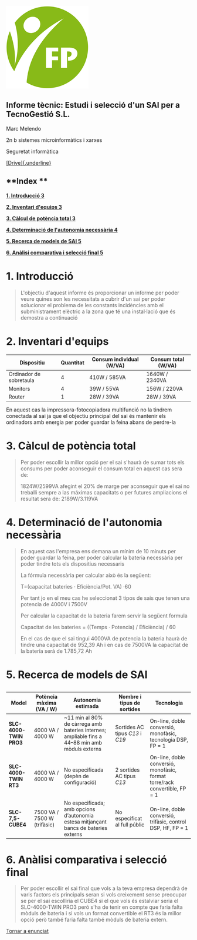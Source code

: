 ![Logo formació professional escola pia sant anna](img/baixa.png)

Informe tècnic: Estudi i selecció d'un SAI
  per a TecnoGestió S.L.
---

Marc Melendo

2n b sistemes microinformàtics i xarxes

Seguretat informàtica

[[Drive]{.underline}](https://docs.google.com/document/d/1SXR_ajlbw9bHbd_CYLs54Dj5YtFXjRYZ/edit?usp=drive_link&ouid=117080756775083118180&rtpof=true&sd=true)

## **Index **

[**1. Introducció 3**](#introducció)

[**2. Inventari d'equips 3**](#inventari-dequips)

[**3. Càlcul de potència total 3**](#càlcul-de-potència-total)

[**4. Determinació de l'autonomia necessària
4**](#determinació-de-lautonomia-necessària)

[**5. Recerca de models de SAI 5**](#recerca-de-models-de-sai)

[**6. Anàlisi comparativa i selecció final
5**](#anàlisi-comparativa-i-selecció-final)

##  

## 

# 1. Introducció

> L'objectiu d'aquest informe és proporcionar un informe per poder veure
> quines son les necessitats a cubrir d'un sai per poder solucionar el
> problema de les constants incidències amb el subministrament elèctric
> a la zona que té una instal·lació que és demostra a continuació

# 2. Inventari d'equips
| Dispositiu         | Quantitat | Consum individual (W/VA) | Consum total (W/VA) |
|--------------------|------------|---------------------------|----------------------|
| Ordinador de sobretaula | 4 | 410W / 585VA | 1640W / 2340VA |
| Monitors           | 4 | 39W / 55VA | 156W / 220VA |
| Router             | 1 | 28W / 39VA | 28W / 39VA |


En aquest cas la impressora-fotocopiadora multifunció no la tindrem
conectada al sai ja que el objectiu principal del sai és mantenir els
ordinadors amb energia per poder guardar la feina abans de perdre-la

# 3. Càlcul de potència total

> Per poder escollir la millor opció per el sai s\'haurà de sumar tots
> els consums per poder aconseguir el consum total en aquest cas sera
> de:
>
> 1824W/2599VA afegint el 20% de marge per aconseguir que el sai no
> treballi sempre a las máximas capacitats o per futures ampliacions el
> resultat sera de: 2189W/3.119VA

##  

# 4. Determinació de l'autonomia necessària

> En aquest cas l'empresa ens demana un mínim de 10 minuts per poder
> guardar la feina, per poder calcular la bateria necessària per poder
> tindre tots els dispositius necessaris
>
> La fórmula necessària per calcular això és la següent:
>
> T=(capacitat bateries · Eficiència/Pot. VA) ·60
>
> Per tant jo en el meu cas he seleccionat 3 tipos de sais que tenen una
> potencia de 4000V i 7500V
>
> Per calcular la capacitat de la bateria farem servir la següent
> formula
>
> Capacitat de les bateries = ((Temps · Potencia) / Eficiència) / 60
>
> En el cas de que el sai tingui 4000VA de potencia la bateria haurà de
> tindre una capacitat de 952,39 Ah i en cas de 7500VA la capacitat de
> la batería será de 1.785,72 Ah

#  

# 5. Recerca de models de SAI

## 

## 

| Model           | Potència màxima (VA / W) | Autonomia estimada                                | Nombre i tipus de sortides           | Tecnologia                                        |
|------------------|---------------------------|--------------------------------------------------|--------------------------------------|--------------------------------------------------|
| **SLC-4000-TWIN PRO3** | 4000 VA / 4000 W           | ~11 min al 80% de càrrega amb bateries internes; ampliable fins a 44–88 min amb mòduls externs | Sortides AC tipus *C13* i *C19*     | On-line, doble conversió, monofàsic, tecnologia DSP, FP = 1 |
| **SLC-4000-TWIN RT3**  | 4000 VA / 4000 W           | No especificada (depèn de configuració)          | 2 sortides AC tipus *C13*           | On-line, doble conversió, monofàsic, format torre/rack convertible, FP = 1 |
| **SLC-7,5-CUBE4**      | 7500 VA / 7500 W (trifàsic) | No especificada; amb opcions d’autonomia estesa mitjançant bancs de bateries externs | No especificat al full públic       | On-line, doble conversió, trifàsic, control DSP, HF, FP = 1 |


# 6. Anàlisi comparativa i selecció final

> Per poder escollir el sai final que vols a la teva empresa dependrà de
> varis factors els principals seran si vols creixement sense preocupar
> se per el sai escolliria el CUBE4 si el que vols és estalviar seria el
> SLC-4000-TWIN PRO3 peró s'ha de tenir en compte que faria falta mòduls
> de bateria i si vols un format convertible el RT3 és la millor opció
> però també faria falta també mòduls de bateria extern.



[Tornar a enunciat](README.md)
